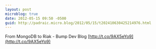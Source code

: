 ```yaml
---
layout: post
microblog: true
date: 2012-05-15 09:50 -0500
guid: http://padraic.micro.blog/2012/05/15/t202410630425214976.html
---
```

From MongoDB to Riak - Bump Dev Blog [http://t.co/9AX5eYo9](http://t.co/9AX5eYo9)
